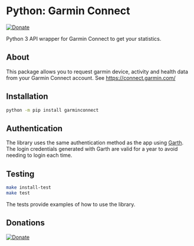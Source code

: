 # Python: Garmin Connect

[![Donate](https://img.shields.io/badge/Donate-PayPal-green.svg)](https://www.paypal.me/cyberjunkynl/)

Python 3 API wrapper for Garmin Connect to get your statistics.

## About

This package allows you to request garmin device, activity and health data from your Garmin Connect account.
See <https://connect.garmin.com/>

## Installation

```bash
python -m pip install garminconnect
```

## Authentication

The library uses the same authentication method as the app using [Garth](https://github.com/matin/garth).
The login credentials generated with Garth are valid for a year to avoid needing to login each time.

## Testing

```bash
make install-test
make test
```

The tests provide examples of how to use the library.

## Donations
[![Donate](https://img.shields.io/badge/Donate-PayPal-green.svg)](https://www.paypal.me/cyberjunkynl/)
